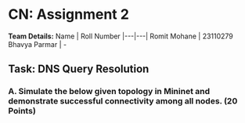 # CN: Assignment 2
__Team Details:__
Name | Roll Number 
|---|---|
Romit Mohane | 23110279
Bhavya Parmar | -

## Task: DNS Query Resolution 
### A.  Simulate  the  below  given  topology  in  Mininet  and  demonstrate  successful  connectivity  among  all nodes.  __(20 Points)__ 